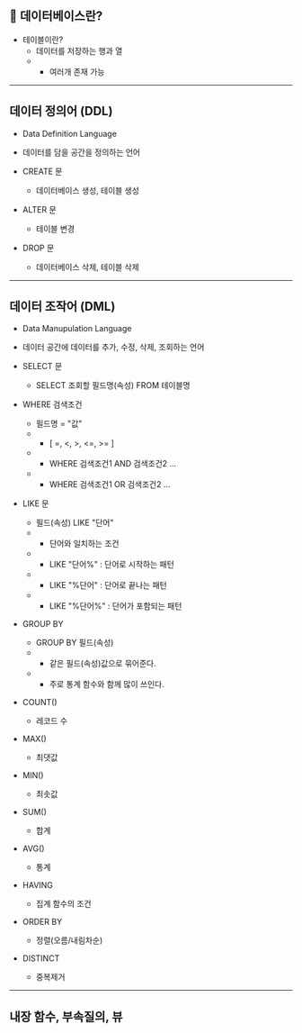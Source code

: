## 📘 데이터베이스란?
- 테이블이란?  
	- 데이터를 저장하는 행과 열  
	- - 여러개 존재 가능  
	
---

## 데이터 정의어 (DDL)
- Data Definition Language  


- 데이터를 담을 공간을 정의하는 언어  


- CREATE 문
	- 데이터베이스 생성, 테이블 생성  
	
	
- ALTER 문
	- 테이블 변경  
	
	
- DROP 문
	- 데이터베이스 삭제, 테이블 삭제

---

## 데이터 조작어 (DML)
- Data Manupulation Language


- 데이터 공간에 데이터를 추가, 수정, 삭제, 조회하는 언어



- SELECT 문
	- SELECT 조회할 필드명(속성) FROM 테이블명
	
	
- WHERE 검색조건
	- 필드명 = "값"  
	- - [ =, <, >, <=, >= ]
	- - WHERE 검색조건1 AND 검색조건2 ...  
	- - WHERE 검색조건1 OR 검색조건2 ...  
	
	
- LIKE 문
	- 필드(속성) LIKE "단어"  
	- - 단어와 일치하는 조건	  
	- - LIKE "단어%"  : 단어로 시작하는 패턴
	- - LIKE "%단어"  : 단어로 끝나는 패턴
	- - LIKE "%단어%" : 단어가 포함되는 패턴


- GROUP BY
	- GROUP BY 필드(속성)
	- - 같은 필드(속성)값으로 묶어준다.
	- - 주로 통계 함수와 함께 많이 쓰인다.
		
	
- COUNT()
	- 레코드 수
	
	
- MAX()
	- 최댓값
	
	
- MIN()
	- 최솟값
	
	
- SUM()
	- 합계
	
	
- AVG()
	- 통계
	
	
- HAVING
	- 집계 함수의 조건
	

- ORDER BY
	- 정렬(오름/내림차순)
	

- DISTINCT
	- 중복제거  	
	
---
 
## 내장 함수, 부속질의, 뷰
